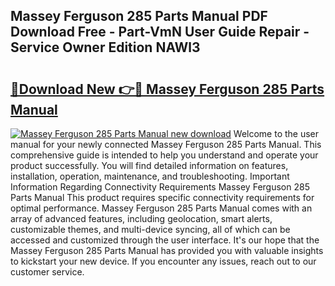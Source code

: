 ## Massey Ferguson 285 Parts Manual PDF Download Free - Part-VmN User Guide Repair - Service Owner Edition NAWl3

# <h2><a href="http://bc91658.oget.top/?id=Massey+Ferguson+285+Parts+Manual">🔗Download New 👉🔴 Massey Ferguson 285 Parts Manual</a></h2>

[![Massey Ferguson 285 Parts Manual new download](https://i.imgur.com/5g1atiW.png)](http://bc91658.oget.top/?id=Massey+Ferguson+285+Parts+Manual)
Welcome to the user manual for your newly connected Massey Ferguson 285 Parts Manual. This comprehensive guide is intended to help you understand and operate your product successfully. You will find detailed information on features, installation, operation, maintenance, and troubleshooting. Important Information Regarding Connectivity Requirements Massey Ferguson 285 Parts Manual This product requires specific connectivity requirements for optimal performance. Massey Ferguson 285 Parts Manual comes with an array of advanced features, including geolocation, smart alerts, customizable themes, and multi-device syncing, all of which can be accessed and customized through the user interface. It's our hope that the Massey Ferguson 285 Parts Manual has provided you with valuable insights to kickstart your new device. If you encounter any issues, reach out to our customer service.
